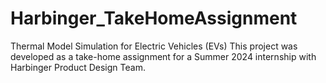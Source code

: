 # Harbinger_TakeHomeAssignment
Thermal Model Simulation for Electric Vehicles (EVs)    This project was developed as a take-home assignment for a Summer 2024 internship with Harbinger Product Design Team.
